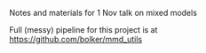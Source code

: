 Notes and materials for 1 Nov talk on mixed models

Full (messy) pipeline for this project is at https://github.com/bolker/mmd_utils
